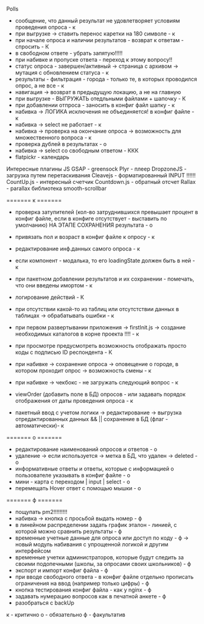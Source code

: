 Polls
+ сообщение, что данный результат не удовлетворяет условиям проведения опроса - к
+ при выгрузке -> ставить перенос каретки на 180 символе - к
+ при начале опроса и наличии результатов - возврат к ответам - спросить - К
+ в свободном ответе - убрать запятую!!!!!
+ при набивке и пропуске ответа - переход к этому вопросу!!
+ статус опроса - завершен/активный -> страница с архивом -> мутация с обновлением статуса - к
+ результаты - фильтрация - города - только те, в которых проводился опрос, а не все - к
+ навигация -> возврат в предыдущую локацию, а не на главную
+ при выгрузке - ВЫГРУЖАТЬ отедльными файлами + шапочку - К
+ при добавлении отпроса - заносить в конфиг файл шапку - к
+ набивка -> ЛОГИКА исключения не объединяется! в конфиг файле - к
+ набивка -> select не работает - к
+ набивка -> проверка на окончание опроса -> возможность для множественного вопроса - к
+ проверка дублей в результатах - о
+ набивка -> select со свободным ответом - ККК
+ flatpickr - календарь

Интересные плагины JS
GSAP - greensock
Plyr - плеер
DropzoneJS - загрузка путем перетаскивания
Cleavejs - форматированный INPUT !!!!!!
CountUp.js - интересный счетчик
Countdown.js - обратный отсчет
Rallax - parallax библиотека
smooth-scrollbar

======= к =======
- проверка затупителей (кол-во затруднившихся превышает процент в конфиг файле, если в конфиге отсутствует - выставить по умолчанию) НА ЭТАПЕ СОХРАНЕНИЯ результата - о
- привязать пол и возраст в конфиг файле к опросу - к
- редактирование инф.данных самого опроса - к

- если компонент - модалька, то его loadingState должен быть в ней - к
- при пакетном добавлении результатов и их сохранении - помечать, что они введены имортом - к 

- логирование действий - К
- при отсутствии какой-то из таблиц или отсутстствии данных в таблицах -> обрабатывать ошибки - к
- при первом развертывании приложения -> firstInit.js -> создание необходимых каталогов в корне проекта !!!! - к

- при просмотре предусмотреть возможность отображать просто коды с подписью ID респондента - К

- при набивке -> сохранение опроса -> оповещение о городе, в котором проходит опрос -> возможность смены - к 
- при набивке -> чекбокс - не загружать следующий вопрос - к
- viewOrder (добавить поле в БД) опросов - или задавать порядок отображения от даты проведения опроса - к

- пакетный ввод с учетом логики -> редактирование -> выгрузка отредактированных данных && || сохранение в БД (флаг - автоматически)- к

======= о =======
- редактирование наименований опросов и ответов - о
- удаление -> если используется -> метка в БД, что удален -> deleted - о
- информативные ответы и ответы, которые с информацией о пользователе указывать в конфиг файле - о
- мини - карта с переходом | input | select - о
- перемещать Hover ответ с помощью мышки - о

======= ф =======
- пощупать pm2!!!!!!!!!
- набивка -> кнопка с просьбой выдать номер - ф
- в линейном распределении задать график эталон - линией, с которой можно сравнить результаты - ф
- временные учетные данные для опроса или доступ по коду - ф -> новый модуль набивания с упрощенной логикой и другим интерфейсом
- временные учетки администраторов, которые будут следить за своими подопечными (школы, за опросами своих школьников) - ф 
- экспорт и импорт конфиг файла - ф
- при вводе свободного ответа - в конфиг файле отдельно прописать ограничения на ввод (например только цифры) - ф
- кнопка тестирования конфиг файла - как у nginx - ф
- задавать нумерацию вопросов как в печатной анкете - ф
- разобраться с backUp






к - критично
о - обязательно
ф - факультатив